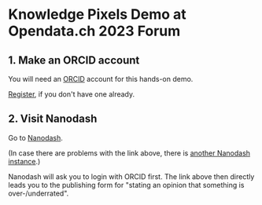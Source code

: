# Knowledge Pixels Demo at Opendata.ch 2023 Forum

## 1. Make an ORCID account

You will need an [ORCID](https://orcid.org/) account for this hands-on demo.

[Register](https://orcid.org/register), if you don't have one already.

## 2. Visit Nanodash

Go to [Nanodash](https://nanodash.petapico.org/publish?template=http://purl.org/np/RA6p8TsYKPUmy6yoKuxjBKn2vRKczjIWrcS2lyyX61myE&template-version=latest).

(In case there are problems with the link above, there is [another Nanodash instance](https://nanodash.np.trustyuri.net/publish?template=http://purl.org/np/RA6p8TsYKPUmy6yoKuxjBKn2vRKczjIWrcS2lyyX61myE&template-version=latest).)

Nanodash will ask you to login with ORCID first. The link above then directly leads you to the publishing form for "stating an opinion that something is over-/underrated".
